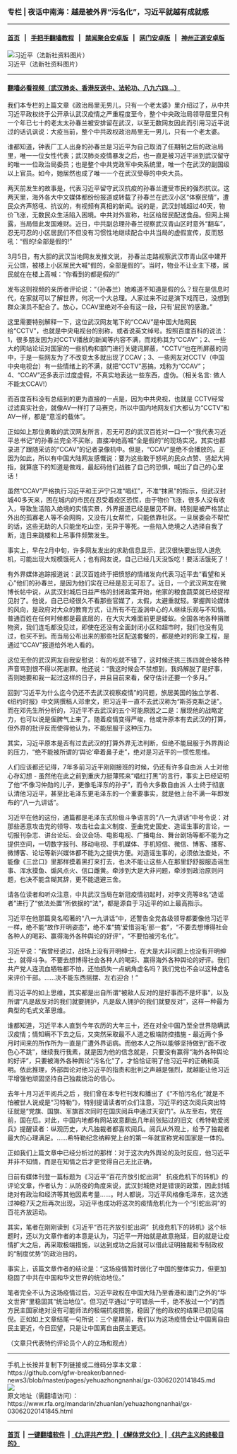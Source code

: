 ### 专栏 | 夜话中南海：越是被外界“污名化”，习近平就越有成就感
------------------------

#### [首页](https://github.com/gfw-breaker/banned-news3/blob/master/README.md) &nbsp;&nbsp;|&nbsp;&nbsp; [手把手翻墙教程](https://github.com/gfw-breaker/guides/wiki) &nbsp;&nbsp;|&nbsp;&nbsp; [禁闻聚合安卓版](https://github.com/gfw-breaker/bn-android) &nbsp;&nbsp;|&nbsp;&nbsp; [网门安卓版](https://github.com/oGate2/oGate) &nbsp;&nbsp;|&nbsp;&nbsp; [神州正道安卓版](https://github.com/SzzdOgate/update) 



<div id="headerimg">
 <img alt="习近平（法新社资料图片）" src="https://www.rfa.org/mandarin/yataibaodao/aw-11232011100011.html/000_Hkg5400350.jpg/image" title="习近平（法新社资料图片）"/>
 <div id="headerimgcontents">
  <div id="headerimgcaption">
   <span>
    习近平（法新社资料图片）
   </span>
   <!-- zoomattribute -->
  </div>
  <!-- headerimgcaption -->
 </div>
 <!-- headerimagecontents -->
</div>

<hr/>


#### [翻墙必看视频（武汉肺炎、香港反送中、法轮功、八九六四...）](https://github.com/gfw-breaker/banned-news3/blob/master/pages/link3.md)

<div id="storytext">
 <div>
  <div class="slot_header">
  </div>
 </div>
 <p>
  我们本专栏的上篇文章《政治局里无男儿，只有一个老太婆》里介绍过了，从中共习近平政权终于公开承认武汉疫情之严重程度至今，整个中央政治局领导层里只有一个年已七十的老太太孙春兰被安排留在武汉，以至无数网友因此而引用习近平说过的话讥讽说：大疫当前，整个中共政权政治局里无一男儿，只有一个老太婆。
 </p>
 <p>
  谁都知道，钟表厂工人出身的孙春兰是习近平为自己取消了任期制之后的政治局里，唯一一位女性代表；武汉肺炎疫情暴发之后，也一直是被习近平派到武汉留守的唯一一位政治局委员；也是整个中共党政军中央系统里，唯一个在武汉的副国级以上官员。如今，她居然也成了唯一一个在武汉受辱的中央大员。
 </p>
 <p>
  两天前发生的故事是，代表习近平留守武汉抗疫的孙春兰遭受市民的强烈抗议。这两天里，海外各大中文媒体都纷纷报道或转载了孙春兰在武汉小区“体察民情”，遭民众齐声怒吼、抗议的，有视频有真相的新闻。说的是，武汉封城超过40天，物价飞涨，无数民众生活陷入困境。中共对外宣称，社区给居民配送食品。但网上揭露，当局借此发国难财。近日，中共副总理孙春兰视察武汉青山区时意外“翻车”，忍无可忍的小区居民们不但没有习惯性地继续配合中共当局的虚假宣传，反而怒吼：“假的!全部是假的!”
 </p>
 <p>
  3月5日，有大胆的武汉当地网友发推文说， 孙春兰走路视察武汉市青山区中建开元公馆，被楼上小区居民大喊“假的，全部是假的”。当时，物业不让业主下楼，居民就在在楼上高喊：“你看到的都是假的!”
 </p>
 <p>
  发布这则视频的亲历者评论说：“（孙春兰）她难道不知道是假的么？现在是信息时代，在家就可以了解世界，何况一个大总理。人家过来不过是演下戏而已，没想到群众演员不配合了。放心，CCAV里绝对不会有这一段，只有‘屁民’的感激。”
 </p>
 <p>
  这里需要特别解释一下，这位武汉网友笔下的“CCAV”是中国大陆网民给“CCTV”，也就是中央电视台的别称，或者说英文绰号。按照百度百科的说法：1，很多朋友因为对CCTV播放的新闻等内容不满，而戏称其为“CCAV”；2、一些大的网站论坛对国家的一些机构和部门进行关键词屏蔽，"CCTV“也在所屏蔽的词中，于是一些网友为了不改变太多就出现了CCAV；3、一些网友对CCTV（中国中央电视台）有一些情绪上的不满，就把“CCTV”恶搞，戏称为“CCAV”；4、“CCAV”还多表示过度虚假，不真实地表达一些东西，虚伪。（相关名言: 做人不能太CCAV!）
 </p>
 <p>
  而百度百科没有总结到的更为直接的一点是，因为中共央视，也就是 CCTV经常过滤真实社会，就像AV一样打了马赛克，所以中国内地网友们大都认为“CCTV”和AV一样，都是“意淫的载体”。
 </p>
 <p>
  正如如上那位勇敢的武汉网友所言，忍无可忍的武汉百姓对一口一个“我代表习近平总书记”的孙春兰完全不买账，直接冲她高喊“全是假的”的现场实况，其实也都录进了跟随采访的“CCAV”的记者录像机中。但是，“CCAV”是绝不会播放的。正因为如此，所以有中国大陆网友感慨说：要为这些敢于怒吼的民众点赞、竖起大拇指，就算底下的知道是做戏，最起码他们战胜了自己的恐惧，喊出了自己的心里话！
 </p>
 <p>
  虽然“CCAV”严格执行习近平和王沪宁只准“唱红”，不准“抹黑”的指示，但武汉封城40多天来，困在城内的市民在忍受着疫区恐慌，由于物价飞涨，很多人没有收入，导致生活陷入绝境的实情实景，外界报道已经是屡见不鲜。特别是被严格禁止外出的孤寡老人等不会网购，又没有儿女帮忙，只能依靠社区。一旦居委会不帮忙的话，这些无助的人只能坐吃山空，无异于等死。一些陷入绝境之人选择自我了断，连日来跳楼和上吊事件频繁发生。
 </p>
 <p>
  事实上，早在2月中旬，许多网友发出的求助信息显示，武汉很快要出现人道危机，可能出现大规模饿死人；也有网友说，自己已经几天没饭吃！要活活饿死了！
 </p>
 <p>
  有外界媒体追踪报道说：武汉百姓终于把愤怒的情绪发向代表习近平去“看望和关心”他们的孙春兰，是因为他们实在已经是忍无可忍了。近日，一个武汉网友在微博长帖中说，从武汉封城后日益严格的封闭政策开始，他家的粮食蔬菜就已经捉襟见肘了。他说，自己已经很久不看那些官媒了，太假，太避重就轻。掌握舆论媒体的风向，是政府对大众的教育方式，让所有不在漩涡中心的人继续乐观与不知情。普通百姓在任何时候都是最底层的，在大灾大难面前更是蝼蚁。全国各地各种捐赠物资，我们连毛都没见过，即使在还没有全面封闭小区和超市时，我们也没有见过，也买不到。而当局公布出来的那些社区配送套餐的，都是绝对的形象工程，是通过“CCAV”报道给外地人看的。
 </p>
 <p>
  这位无奈的武汉网友自我安慰说：有的吃就不错了，这时候还挑三拣四就会被各种声音骂到恨不得以死谢罪。他还说：“我这时候会不禁想到，我妈解脱了是好事，否则她要和我一起过这样的日子，并且目前来看，保守估计还要一个多月。”
 </p>
 <p>
  回到“习近平为什么迄今仍还不去武汉视察疫情”的问题，旅居美国的独立学者、《纽约时报》中文网撰稿人邓聿文，把习近平一直不去武汉称为“斯芬克斯之谜”。而在邓先生所分析的，习近平不去武汉的五个可能原因之二是：展现他的战略定力，也可以说是倔脾气上来了。随着疫情变得严峻，他或许原本有去武汉的打算，但外界的批评反而使得他认为，不能屈服于这种压力。
 </p>
 <p>
  其实，习近平原本是否有过去武汉的打算外界无法判断，但绝不能屈服于外界舆论的压力，“绝不能被所谓的‘舆论’牵着鼻子走”，绝对是习近平的一惯性思维。
 </p>
 <p>
  人们应该都还记得，7年多前习近平刚刚接班的时候，仍还有许多自由派 人士对他心存幻想 - 虽然他在此之前到重庆力挺薄煕来“唱红打黑”的言行，事实上已经证明了他“不像习仲勋的儿子，更像毛泽东的孙子”，而令大多数自由派 人士终于彻底认清他习近平，甚至比毛泽东更毛泽东的一个重要事实，就是他上台不满一年即发布的“八一九讲话”。
 </p>
 <p>
  习近平在他的这份，通篇都是毛泽东式阶级斗争语言的“八一九讲话”中号令说：对那些恶意攻击党的领导、攻击社会主义制度、歪曲党史国史、造谣生事的言论，一切报刊杂志、讲台论坛、会议会场、电影电视、广播电台、舞台剧场等都不能为之提供空间，一切数字报刊、移动电视、手机媒体、手机短信、微信、博客、播客、微博客、论坛等新兴媒体都不能为之提供方便。对造谣生事的，必须依法查处，不能像《三岔口》里那样摸着黑打来打去，也决不能让这些人在那里舒舒服服造谣生事、浑水摸鱼、煽风点火、信口雌黄。牵涉到大是大非问题，牵涉到政治原则问题，也决不能含糊其辞，更不能退避三舍。
 </p>
 <p>
  请各位读者和听众注意，中共武汉当局在新冠疫情初起时，对李文亮等8名“造谣者”进行了“依法处置”所依据的“法”，都是源自于习近平的如上最高指示。
 </p>
 <p>
  习近平在他那篇臭名昭著的“八一九讲话”中，还警告全党各级领导都要像他习近平一样，绝不能“故作开明姿态”，绝不准“搞‘爱惜羽毛’那一套”，“不要去想博得社会各种人的喝彩、赢得海外各种舆论的好评”，“不要怕被污名化”。
 </p>
 <p>
  习近平说：“我曾经说过，战场上没有开明绅士，在大是大非问题上也没有开明绅士，就得斗争。不要去想博得社会各种人的喝彩、赢得海外各种舆论的好评。我们共产党人连流血牺牲都不怕，还怕损失一点蜗角虚名吗？我们党也不会以这种虚名来评价干部。……决不能东西摇摆、左右迎合！”
 </p>
 <p>
  而习近平的如上思维，其实都是出自所谓“被敌人反对的是好事而不是坏事”，以及所谓“凡是敌反对的我们就要拥护，凡是敌人拥护的我们就要反对”，这样一种最为典型的毛式文革思维。
 </p>
 <p>
  谁都知道，习近平本人直到今年农历的大年三十，还在对全中国乃至全世界隐瞒武汉疫情；情知瞒不下去之后，又突然采取最不人道之极端防控措施 - 最近两个多月时间来的所作所为一直是广遭外界诟病。而他本人之所以能够坚持做到“面不改色心不跳”，继续我行我素，就是因为他的信念就是，只要没有赢得“海外各种舆论的好评”，只要被海外各种舆论“污名化”了，才恰恰证明了他习近平的正确和英明。依此推理，外部舆论对他习近平的指责和批判之声越是强烈，就越能让他习近平增强他顽固坚持自己独裁统治的信心。
 </p>
 <p>
  去年十月习近平阅兵之后 ，我们曾在本专栏刊发和播出了《“不怕污名化”就是不怕被世人说成是“习特勒”》，特别提请读者听众们注意，习近平的这次阅兵突出特征就是“党旗、国旗、军旗首次同时在国庆阅兵中通过天安门”。从左至右，党在前，国在后。对此，中国内地都有网站故意翻出几年前张贴过的旧文《希特勒爱阅兵》提醒读者：纵观历史，大凡独裁者都喜欢阅兵。阅兵从外观上，给予了独裁者最大的心理满足。……希特勒纪念纳粹党上台的第一年就宣称党和国家是一体的。
 </p>
 <p>
  正如我们上篇文章中已经分析过的那样：对于这次内外舆论的及时反应，他习近平并非不知情，而是在知情之后才更觉得自己无比正确，
 </p>
 <p>
  日前有媒体刊登一篇标题为《习近平“百花齐放引蛇出洞”   抗疫危机下的转机》的评论文章，作者认为：从防疫的角度来说，武汉封城绝对是错误的政策，因此封城绝对有政治和经济等其他因素考量……。时人都说，习近平风格像毛泽东，这次透过神稳7天之后再次出现，习近平也成功将这次的疫情危机化为一个“引蛇出洞”的百花齐放运动。
 </p>
 <p>
  其实，笔者在刚刚读到《习近平“百花齐放引蛇出洞”  抗疫危机下的转机》这个标题时，还以为文章作者的本意是认为，习近平一开始就是故意拖延，目的就是让疫情扩大之后，再采取极端措施，以达到成功之后就可以借此证明独裁和专制政权的“制度优势”的政治目的。
 </p>
 <p>
  事实上，该篇文章作者的结论是：“这场疫情暂时弱化了中国的整体实力，但更加稳固了中共在中国和华文世界的统治地位。”
 </p>
 <p>
  笔者完全不认为这场疫情过后，习近平政权在中国大陆乃至香港和澳门之外的“华文世界”里稳固其“统治地位”。但习近平通过“宁可错杀一千，绝不放过一个”的西方民主国家绝对没有可能师法的极端抗疫措施，稳固了他的政权的结果已初见端倪。正如如上文章结尾一句所说：三个星期前，我们以为这场疫情会让中国离自由民主更近，今日回望，只是让中国离自由民主更远。
 </p>
 <p>
  （文章只代表特约评论员个人的立场和观点）
 </p>
</div>

<hr/>
手机上长按并复制下列链接或二维码分享本文章：<br/>
https://github.com/gfw-breaker/banned-news3/blob/master/pages/yehuazhongnanhai/gx-03062020141845.md <br/>
<a href='https://github.com/gfw-breaker/banned-news3/blob/master/pages/yehuazhongnanhai/gx-03062020141845.md'><img src='https://github.com/gfw-breaker/banned-news3/blob/master/pages/yehuazhongnanhai/gx-03062020141845.md.png'/></a> <br/>
原文地址（需翻墙访问）：https://www.rfa.org/mandarin/zhuanlan/yehuazhongnanhai/gx-03062020141845.html


------------------------
#### [首页](https://github.com/gfw-breaker/banned-news3/blob/master/README.md) &nbsp;|&nbsp; [一键翻墙软件](https://github.com/gfw-breaker/nogfw/blob/master/README.md) &nbsp;| [《九评共产党》](https://github.com/gfw-breaker/9ping.md/blob/master/README.md#九评之一评共产党是什么) | [《解体党文化》](https://github.com/gfw-breaker/jtdwh.md/blob/master/README.md) | [《共产主义的终极目的》](https://github.com/gfw-breaker/gczydzjmd.md/blob/master/README.md)


<img src='http://gfw-breaker.win/banned-news3/pages/yehuazhongnanhai/gx-03062020141845.md' width='0px' height='0px'/>